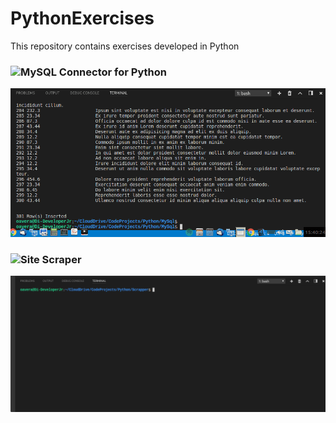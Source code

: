 # PythonExercises
This repository contains exercises developed in Python

### ![MySQL Connector for Python](https://github.com/MrAlex6204/PythonExercises/tree/master/MySql "Code example of how to connect into MySql from Python")
![alt_tag](https://github.com/MrAlex6204/PythonExercises/blob/master/MySql/Img/screen-recorded-03.gif)

### ![Site Scraper](https://github.com/MrAlex6204/PythonExercises/tree/master/SiteScrapper "Extract data from Websites")
![alt_tag](https://github.com/MrAlex6204/PythonExercises/blob/master/SiteScrapper/img/screen-recorded-01.gif)

